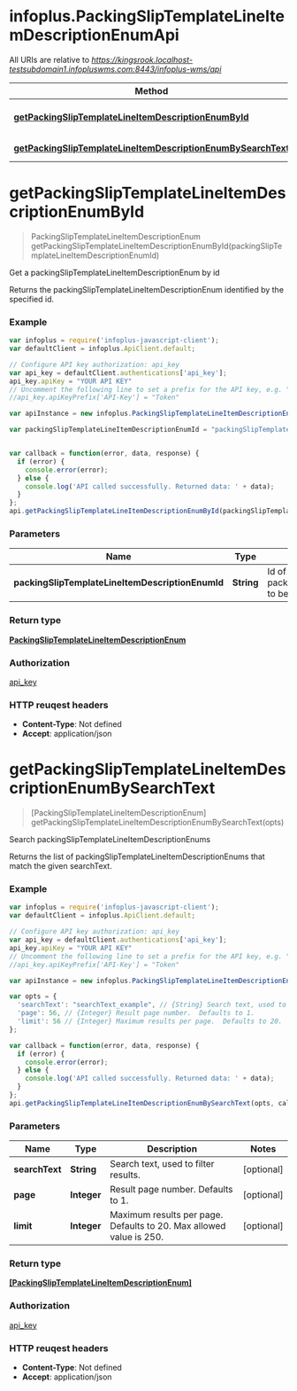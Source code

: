 # infoplus.PackingSlipTemplateLineItemDescriptionEnumApi

All URIs are relative to *https://kingsrook.localhost-testsubdomain1.infopluswms.com:8443/infoplus-wms/api*

Method | HTTP request | Description
------------- | ------------- | -------------
[**getPackingSlipTemplateLineItemDescriptionEnumById**](PackingSlipTemplateLineItemDescriptionEnumApi.md#getPackingSlipTemplateLineItemDescriptionEnumById) | **GET** /beta/packingSlipTemplateLineItemDescriptionEnum/{packingSlipTemplateLineItemDescriptionEnumId} | Get a packingSlipTemplateLineItemDescriptionEnum by id
[**getPackingSlipTemplateLineItemDescriptionEnumBySearchText**](PackingSlipTemplateLineItemDescriptionEnumApi.md#getPackingSlipTemplateLineItemDescriptionEnumBySearchText) | **GET** /beta/packingSlipTemplateLineItemDescriptionEnum/search | Search packingSlipTemplateLineItemDescriptionEnums


<a name="getPackingSlipTemplateLineItemDescriptionEnumById"></a>
# **getPackingSlipTemplateLineItemDescriptionEnumById**
> PackingSlipTemplateLineItemDescriptionEnum getPackingSlipTemplateLineItemDescriptionEnumById(packingSlipTemplateLineItemDescriptionEnumId)

Get a packingSlipTemplateLineItemDescriptionEnum by id

Returns the packingSlipTemplateLineItemDescriptionEnum identified by the specified id.

### Example
```javascript
var infoplus = require('infoplus-javascript-client');
var defaultClient = infoplus.ApiClient.default;

// Configure API key authorization: api_key
var api_key = defaultClient.authentications['api_key'];
api_key.apiKey = "YOUR API KEY"
// Uncomment the following line to set a prefix for the API key, e.g. "Token" (defaults to null)
//api_key.apiKeyPrefix['API-Key'] = "Token"

var apiInstance = new infoplus.PackingSlipTemplateLineItemDescriptionEnumApi()

var packingSlipTemplateLineItemDescriptionEnumId = "packingSlipTemplateLineItemDescriptionEnumId_example"; // {String} Id of packingSlipTemplateLineItemDescriptionEnum to be returned.


var callback = function(error, data, response) {
  if (error) {
    console.error(error);
  } else {
    console.log('API called successfully. Returned data: ' + data);
  }
};
api.getPackingSlipTemplateLineItemDescriptionEnumById(packingSlipTemplateLineItemDescriptionEnumId, callback);
```

### Parameters

Name | Type | Description  | Notes
------------- | ------------- | ------------- | -------------
 **packingSlipTemplateLineItemDescriptionEnumId** | **String**| Id of packingSlipTemplateLineItemDescriptionEnum to be returned. | 

### Return type

[**PackingSlipTemplateLineItemDescriptionEnum**](PackingSlipTemplateLineItemDescriptionEnum.md)

### Authorization

[api_key](../README.md#api_key)

### HTTP reuqest headers

 - **Content-Type**: Not defined
 - **Accept**: application/json

<a name="getPackingSlipTemplateLineItemDescriptionEnumBySearchText"></a>
# **getPackingSlipTemplateLineItemDescriptionEnumBySearchText**
> [PackingSlipTemplateLineItemDescriptionEnum] getPackingSlipTemplateLineItemDescriptionEnumBySearchText(opts)

Search packingSlipTemplateLineItemDescriptionEnums

Returns the list of packingSlipTemplateLineItemDescriptionEnums that match the given searchText.

### Example
```javascript
var infoplus = require('infoplus-javascript-client');
var defaultClient = infoplus.ApiClient.default;

// Configure API key authorization: api_key
var api_key = defaultClient.authentications['api_key'];
api_key.apiKey = "YOUR API KEY"
// Uncomment the following line to set a prefix for the API key, e.g. "Token" (defaults to null)
//api_key.apiKeyPrefix['API-Key'] = "Token"

var apiInstance = new infoplus.PackingSlipTemplateLineItemDescriptionEnumApi()

var opts = { 
  'searchText': "searchText_example", // {String} Search text, used to filter results.
  'page': 56, // {Integer} Result page number.  Defaults to 1.
  'limit': 56 // {Integer} Maximum results per page.  Defaults to 20.  Max allowed value is 250.
};

var callback = function(error, data, response) {
  if (error) {
    console.error(error);
  } else {
    console.log('API called successfully. Returned data: ' + data);
  }
};
api.getPackingSlipTemplateLineItemDescriptionEnumBySearchText(opts, callback);
```

### Parameters

Name | Type | Description  | Notes
------------- | ------------- | ------------- | -------------
 **searchText** | **String**| Search text, used to filter results. | [optional] 
 **page** | **Integer**| Result page number.  Defaults to 1. | [optional] 
 **limit** | **Integer**| Maximum results per page.  Defaults to 20.  Max allowed value is 250. | [optional] 

### Return type

[**[PackingSlipTemplateLineItemDescriptionEnum]**](PackingSlipTemplateLineItemDescriptionEnum.md)

### Authorization

[api_key](../README.md#api_key)

### HTTP reuqest headers

 - **Content-Type**: Not defined
 - **Accept**: application/json

